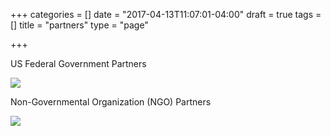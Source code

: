 +++
categories = []
date = "2017-04-13T11:07:01-04:00"
draft = true
tags = []
title = "partners"
type = "page"

+++


US Federal Government Partners

![](/GCTC/uploads/2017/05/05/20170505%20GCTC%202016_2017%20Federal%20Partners-1.png)

Non-Governmental Organization (NGO) Partners

![](/GCTC/uploads/2017/05/05/20170505%20GCTC%202016_2017%20NGO%20Partners.png)

